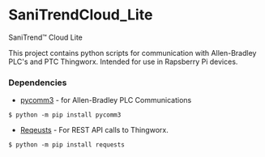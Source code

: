 # SaniTrendCloud_Lite
SaniTrend™ Cloud Lite

This project contains python scripts for communication with Allen-Bradley PLC's and PTC Thingworx. Intended for use in Rapsberry Pi devices.

### Dependencies

- [pycomm3](https://github.com/ottowayi/pycomm3) - for Allen-Bradley PLC Communications

```console
$ python -m pip install pycomm3
```


- [Reqeusts](https://github.com/psf/requests) - For REST API calls to Thingworx.

```console
$ python -m pip install requests
```

